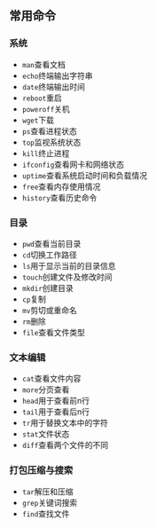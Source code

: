 ## 常用命令

### 系统

- `man`查看文档
- `echo`终端输出字符串
- `date`终端输出时间
- `reboot`重启
- `poweroff`关机
- `wget`下载
- `ps`查看进程状态
- `top`监视系统状态
- `kill`终止进程
- `ifconfig`查看网卡和网络状态
- `uptime`查看系统启动时间和负载情况
- `free`查看内存使用情况
- `history`查看历史命令

### 目录

- `pwd`查看当前目录
- `cd`切换工作路径
- `ls`用于显示当前的目录信息
- `touch`创建文件及修改时间
- `mkdir`创建目录
- `cp`复制
- `mv`剪切或重命名
- `rm`删除
- `file`查看文件类型

### 文本编辑

- `cat`查看文件内容
- `more`分页查看
- `head`用于查看前n行
- `tail`用于查看后n行
- `tr`用于替换文本中的字符
- `stat`文件状态
- `diff`查看两个文件的不同

### 打包压缩与搜索

- `tar`解压和压缩
- `grep`关键词搜索
- `find`查找文件